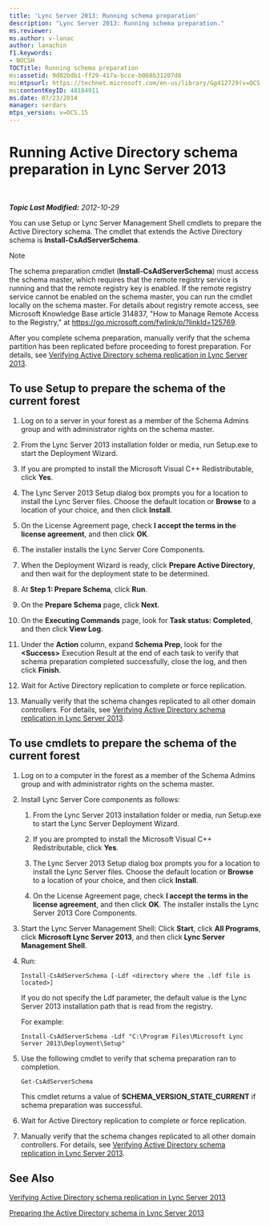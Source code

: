 ```yaml
---
title: 'Lync Server 2013: Running schema preparation'
description: "Lync Server 2013: Running schema preparation."
ms.reviewer: 
ms.author: v-lanac
author: lanachin
f1.keywords:
- NOCSH
TOCTitle: Running schema preparation
ms:assetid: 9d02bdb1-ff29-417a-bcce-b068b31207d8
ms:mtpsurl: https://technet.microsoft.com/en-us/library/Gg412729(v=OCS.15)
ms:contentKeyID: 48184911
ms.date: 07/23/2014
manager: serdars
mtps_version: v=OCS.15
---
```


# Running Active Directory schema preparation in Lync Server 2013

<div data-xmlns="http://www.w3.org/1999/xhtml">

<div class="topic" data-xmlns="http://www.w3.org/1999/xhtml" data-msxsl="urn:schemas-microsoft-com:xslt" data-cs="https://msdn.microsoft.com/">

<div data-asp="https://msdn2.microsoft.com/asp">



</div>

<div id="mainSection">

<div id="mainBody">

<span> </span>

_**Topic Last Modified:** 2012-10-29_

You can use Setup or Lync Server Management Shell cmdlets to prepare the Active Directory schema. The cmdlet that extends the Active Directory schema is **Install-CsAdServerSchema**.

<div>


> [!NOTE]  
> The schema preparation cmdlet (<STRONG>Install-CsAdServerSchema</STRONG>) must access the schema master, which requires that the remote registry service is running and that the remote registry key is enabled. If the remote registry service cannot be enabled on the schema master, you can run the cmdlet locally on the schema master. For details about registry remote access, see Microsoft Knowledge Base article 314837, "How to Manage Remote Access to the Registry," at <A href="https://go.microsoft.com/fwlink/p/?linkid=125769">https://go.microsoft.com/fwlink/p/?linkId=125769</A>.



</div>

After you complete schema preparation, manually verify that the schema partition has been replicated before proceeding to forest preparation. For details, see [Verifying Active Directory schema replication in Lync Server 2013](lync-server-2013-verifying-schema-replication.md).

<div>

## To use Setup to prepare the schema of the current forest

1.  Log on to a server in your forest as a member of the Schema Admins group and with administrator rights on the schema master.

2.  From the Lync Server 2013 installation folder or media, run Setup.exe to start the Deployment Wizard.

3.  If you are prompted to install the Microsoft Visual C++ Redistributable, click **Yes**.

4.  The Lync Server 2013 Setup dialog box prompts you for a location to install the Lync Server files. Choose the default location or **Browse** to a location of your choice, and then click **Install**.

5.  On the License Agreement page, check **I accept the terms in the license agreement**, and then click **OK**.

6.  The installer installs the Lync Server Core Components.

7.  When the Deployment Wizard is ready, click **Prepare Active Directory**, and then wait for the deployment state to be determined.

8.  At **Step 1: Prepare Schema**, click **Run**.

9.  On the **Prepare Schema** page, click **Next**.

10. On the **Executing Commands** page, look for **Task status: Completed**, and then click **View Log**.

11. Under the **Action** column, expand **Schema Prep**, look for the **\<Success\>** Execution Result at the end of each task to verify that schema preparation completed successfully, close the log, and then click **Finish**.

12. Wait for Active Directory replication to complete or force replication.

13. Manually verify that the schema changes replicated to all other domain controllers. For details, see [Verifying Active Directory schema replication in Lync Server 2013](lync-server-2013-verifying-schema-replication.md).

</div>

<div>

## To use cmdlets to prepare the schema of the current forest

1.  Log on to a computer in the forest as a member of the Schema Admins group and with administrator rights on the schema master.

2.  Install Lync Server Core components as follows:
    
    1.  From the Lync Server 2013 installation folder or media, run Setup.exe to start the Lync Server Deployment Wizard.
    
    2.  If you are prompted to install the Microsoft Visual C++ Redistributable, click **Yes**.
    
    3.  The Lync Server 2013 Setup dialog box prompts you for a location to install the Lync Server files. Choose the default location or **Browse** to a location of your choice, and then click **Install**.
    
    4.  On the License Agreement page, check **I accept the terms in the license agreement**, and then click **OK**. The installer installs the Lync Server 2013 Core Components.

3.  Start the Lync Server Management Shell: Click **Start**, click **All Programs**, click **Microsoft Lync Server 2013**, and then click **Lync Server Management Shell**.

4.  Run:
    
        Install-CsAdServerSchema [-Ldf <directory where the .ldf file is located>] 
    
    If you do not specify the Ldf parameter, the default value is the Lync Server 2013 installation path that is read from the registry.
    
    For example:
    
        Install-CsAdServerSchema -Ldf "C:\Program Files\Microsoft Lync Server 2013\Deployment\Setup"

5.  Use the following cmdlet to verify that schema preparation ran to completion.
    
        Get-CsAdServerSchema 
    
    This cmdlet returns a value of **SCHEMA\_VERSION\_STATE\_CURRENT** if schema preparation was successful.

6.  Wait for Active Directory replication to complete or force replication.

7.  Manually verify that the schema changes replicated to all other domain controllers. For details, see [Verifying Active Directory schema replication in Lync Server 2013](lync-server-2013-verifying-schema-replication.md).

</div>

<div>

## See Also


[Verifying Active Directory schema replication in Lync Server 2013](lync-server-2013-verifying-schema-replication.md)  


[Preparing the Active Directory schema in Lync Server 2013](lync-server-2013-preparing-the-active-directory-schema.md)  
  

</div>

</div>

<span> </span>

</div>

</div>

</div>

